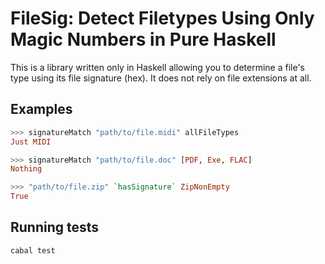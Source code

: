 # FileSig: Detect Filetypes Using Only Magic Numbers in Pure Haskell

This is a library written only in Haskell allowing you to determine a file's
type using its file signature (hex). It does not rely on file extensions at
all.

## Examples

```haskell
>>> signatureMatch "path/to/file.midi" allFileTypes
Just MIDI

>>> signatureMatch "path/to/file.doc" [PDF, Exe, FLAC]
Nothing

>>> "path/to/file.zip" `hasSignature` ZipNonEmpty
True
```

## Running tests

`cabal test`
